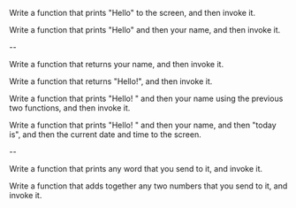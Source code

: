 Write a function that prints "Hello" to the screen, and then invoke it.

Write a function that prints "Hello" and then your name, and then invoke it.

--

Write a function that returns your name, and then invoke it.

Write a function that returns "Hello!", and then invoke it.

Write a function that prints "Hello! " and then your name using the previous two functions, and then invoke it.

Write a function that prints "Hello! " and then your name, and then "today is", and then the current date and time to the screen.

--

Write a function that prints any word that you send to it, and invoke it.

Write a function that adds together any two numbers that you send to it, and invoke it.